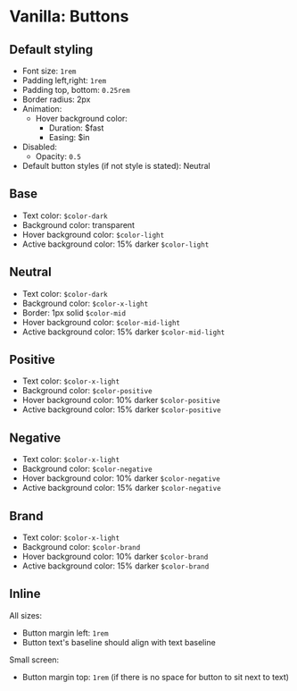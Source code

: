 # Vanilla: Buttons

## Default styling
- Font size: `1rem`
- Padding left,right: `1rem`
- Padding top, bottom: `0.25rem`
- Border radius: 2px
- Animation:
	- Hover background color:
		- Duration: $fast
		- Easing: $in
- Disabled:
	- Opacity: `0.5`
- Default button styles (if not style is stated): Neutral

## Base
- Text color: `$color-dark`
- Background color: transparent
- Hover background color: `$color-light`
- Active background color: 15% darker `$color-light`

## Neutral
- Text color: `$color-dark`
- Background color: `$color-x-light`
- Border: 1px solid `$color-mid`
- Hover background color: `$color-mid-light`
- Active background color: 15% darker `$color-mid-light`

## Positive
- Text color: `$color-x-light`
- Background color: `$color-positive`
- Hover background color: 10% darker `$color-positive`
- Active background color: 15% darker `$color-positive`

## Negative
- Text color: `$color-x-light`
- Background color: `$color-negative`
- Hover background color: 10% darker `$color-negative`
- Active background color: 15% darker `$color-negative`

## Brand
- Text color: `$color-x-light`
- Background color: `$color-brand`
- Hover background color: 10% darker `$color-brand`
- Active background color: 15% darker `$color-brand`


## Inline
All sizes:
- Button margin left: `1rem`
- Button text's baseline should align with text baseline

Small screen:
- Button margin top: `1rem` (if there is no space for button to sit next to text)